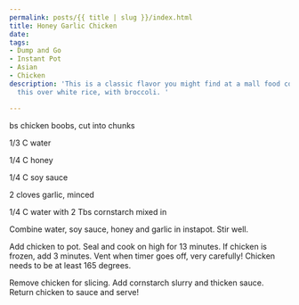 ```yaml
---
permalink: posts/{{ title | slug }}/index.html
title: Honey Garlic Chicken
date: 
tags:
- Dump and Go
- Instant Pot
- Asian
- Chicken
description: 'This is a classic flavor you might find at a mall food court! I serve
  this over white rice, with broccoli. '

---
```

bs chicken boobs, cut into chunks

1/3 C water

1/4 C honey

1/4 C soy sauce

2 cloves garlic, minced

1/4 C water with 2 Tbs cornstarch mixed in

Combine water, soy sauce, honey and garlic in instapot. Stir well. 

Add chicken to pot. Seal and cook on high for 13 minutes. If chicken is frozen, add 3 minutes. Vent when timer goes off, very carefully! Chicken needs to be at least 165 degrees. 

Remove chicken for slicing. Add cornstarch slurry and thicken sauce. Return chicken to sauce and serve! 